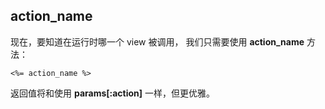 ## action\_name

现在，要知道在运行时哪一个 view 被调用， 我们只需要使用 **action\_name** 方法：

	<%= action_name %>

返回值将和使用 **params[:action]** 一样，但更优雅。
